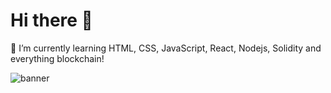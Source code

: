 # Hi there 👋
🌱 I’m currently learning HTML, CSS, JavaScript, React, Nodejs, Solidity and everything blockchain!


<!--
**oscarrecenlarsson/oscarrecenlarsson** is a ✨ _special_ ✨ repository because its `README.md` (this file) appears on your GitHub profile.

Here are some ideas to get you started:

- 🔭 I’m currently working on ...
- 🌱 I’m currently learning ...
- 👯 I’m looking to collaborate on ...
- 🤔 I’m looking for help with ...
- 💬 Ask me about ...
- 📫 How to reach me: ...
- 😄 Pronouns: ...
- ⚡ Fun fact: ...
-->
![banner](https://drive.google.com/uc?export=view&id=10aun_pRIQ3AnYDhO1aQ1iafl0MTrOAaI)
